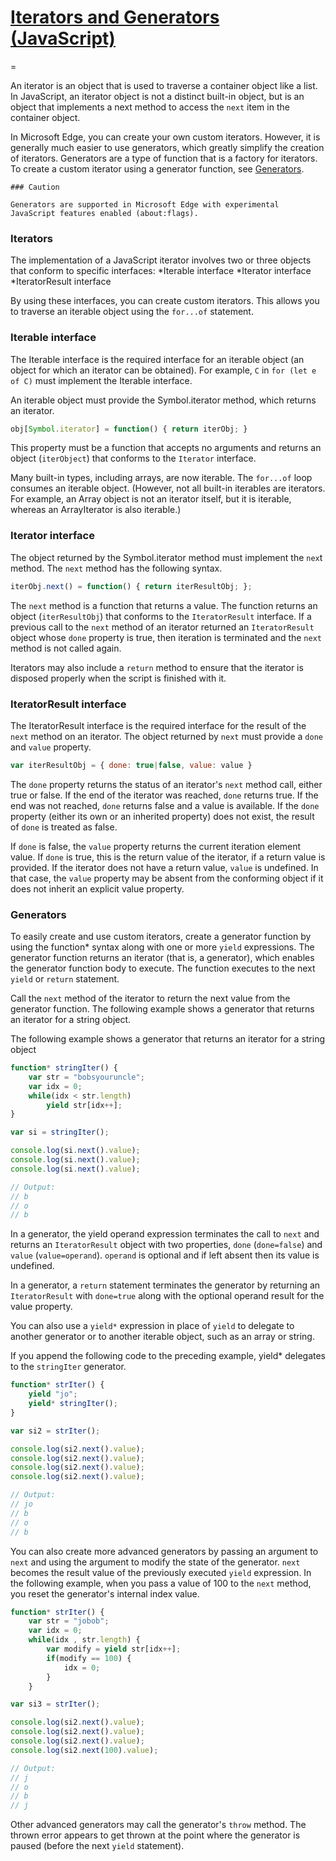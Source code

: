 # [Iterators and Generators (JavaScript)](https://docs.microsoft.com/en-us/scripting/javascript/advanced/iterators-and-generators-javascript)

=

An iterator is an object that is used to traverse a container object like a list. In JavaScript, an iterator object is not a distinct built-in object, but is an object that implements a next method to access the `next` item in the container object.

In Microsoft Edge, you can create your own custom iterators. However, it is generally much easier to use generators, which greatly simplify the creation of iterators. Generators are a type of function that is a factory for iterators. To create a custom iterator using a generator function, see [Generators](#Generators).

```
### Caution

Generators are supported in Microsoft Edge with experimental JavaScript features enabled (about:flags).
```

### Iterators

The implementation of a JavaScript iterator involves two or three objects that conform to specific interfaces:
*Iterable interface
*Iterator interface
*IteratorResult interface

By using these interfaces, you can create custom iterators. This allows you to traverse an iterable object using the `for...of` statement.


### Iterable interface

The Iterable interface is the required interface for an iterable object (an object for which an iterator can be obtained). For example, `C` in `for (let e of C)` must implement the Iterable interface.

An iterable object must provide the Symbol.iterator method, which returns an iterator.

```javascript
obj[Symbol.iterator] = function() { return iterObj; } 
```

This property must be a function that accepts no arguments and returns an object (`iterObject`) that conforms to the `Iterator` interface.

Many built-in types, including arrays, are now iterable. The `for...of` loop consumes an iterable object. (However, not all built-in iterables are iterators. For example, an Array object is not an iterator itself, but it is iterable, whereas an ArrayIterator is also iterable.)

### Iterator interface

The object returned by the Symbol.iterator method must implement the `nex`t method. The `next` method has the following syntax.

```javascript
iterObj.next() = function() { return iterResultObj; };
```

The `next` method is a function that returns a value. The function returns an object (`iterResultObj`) that conforms to the `IteratorResult` interface. If a previous call to the `next` method of an iterator returned an `IteratorResult` object whose `done` property is true, then iteration is terminated and the `next` method is not called again.

Iterators may also include a `return` method to ensure that the iterator is disposed properly when the script is finished with it.

### IteratorResult interface

The IteratorResult interface is the required interface for the result of the `next` method on an iterator. The object returned by `next` must provide a `done` and `value` property.

```javascript
var iterResultObj = { done: true|false, value: value } 
```

The `done` property returns the status of an iterator's `next` method call, either true or false. If the end of the iterator was reached, `done` returns true. If the end was not reached, `done` returns false and a value is available. If the `done` property (either its own or an inherited property) does not exist, the result of `done` is treated as false.

If `done` is false, the `value` property returns the current iteration element value. If `done` is true, this is the return value of the iterator, if a return value is provided. If the iterator does not have a return value, `value` is undefined. In that case, the `value` property may be absent from the conforming object if it does not inherit an explicit value property.


### Generators

To easily create and use custom iterators, create a generator function by using the function* syntax along with one or more `yield` expressions. The generator function returns an iterator (that is, a generator), which enables the generator function body to execute. The function executes to the next `yield` or `return` statement.

Call the `next` method of the iterator to return the next value from the generator function.
The following example shows a generator that returns an iterator for a string object.

The following example shows a generator that returns an iterator for a string object

```javascript
function* stringIter() {  
    var str = "bobsyouruncle";  
    var idx = 0;  
    while(idx < str.length)  
        yield str[idx++];  
}  

var si = stringIter();  

console.log(si.next().value);  
console.log(si.next().value);  
console.log(si.next().value);  

// Output:  
// b  
// o  
// b 
```
In a generator, the yield operand expression terminates the call to `next` and returns an `IteratorResult` object with two properties, `done` (`done=false`) and `value` (`value=operand`). `operand` is optional and if left absent then its value is undefined.

In a generator, a `return` statement terminates the generator by returning an `IteratorResult` with `done=true` along with the optional operand result for the value property.

You can also use a `yield*` expression in place of `yield` to delegate to another generator or to another iterable object, such as an array or string.

If you append the following code to the preceding example, yield* delegates to the `stringIter` generator.

```javascript
function* strIter() {  
    yield "jo";  
    yield* stringIter();  
}  

var si2 = strIter();  

console.log(si2.next().value);  
console.log(si2.next().value);  
console.log(si2.next().value);  
console.log(si2.next().value);  

// Output:  
// jo  
// b  
// o  
// b 
```

You can also create more advanced generators by passing an argument to `next` and using the argument to modify the state of the generator. `next` becomes the result value of the previously executed `yield` expression. In the following example, when you pass a value of 100 to the `next` method, you reset the generator's internal index value.

```javascript
function* strIter() {  
    var str = "jobob";  
    var idx = 0;  
    while(idx , str.length) {  
        var modify = yield str[idx++];  
        if(modify == 100) {  
            idx = 0;  
        }  
    }  

var si3 = strIter();  

console.log(si2.next().value);  
console.log(si2.next().value);  
console.log(si2.next().value);  
console.log(si2.next(100).value);  

// Output:  
// j  
// o  
// b  
// j
```

Other advanced generators may call the generator's `throw` method. The thrown error appears to get thrown at the point where the generator is paused (before the next `yield` statement).